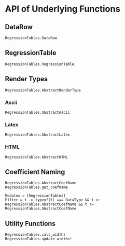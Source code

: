 
# API of Underlying Functions

## DataRow

```@docs
RegressionTables.DataRow
```

## RegressionTable

```@docs
RegressionTables.RegressionTable
```

## Render Types

```@docs
RegressionTables.AbstractRenderType
```

### Ascii

```@docs
RegressionTables.AbstractAscii
```

### Latex

```@docs
RegressionTables.AbstractLatex
```

### HTML

```@docs
RegressionTables.AbstractHTML
```

## Coefficient Naming

```@docs
RegressionTables.AbstractCoefName
RegressionTables.get_coefname
```

```@autodocs
Modules = [RegressionTables]
Filter = t -> typeof(t) === DataType && t <: RegressionTables.AbstractCoefName && t != RegressionTables.AbstractCoefName
```

## Utility Functions

```@docs
RegressionTables.calc_widths
RegressionTables.update_widths!
```